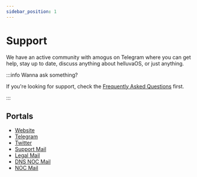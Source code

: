```yaml
---
sidebar_position: 1
---
```


# Support

We have an active community with amogus on Telegram where you can get help, stay up to date, discuss anything about helluvaOS, or just anything.

:::info Wanna ask something?

If you're looking for support, check the [Frequently Asked Questions](faq) first.

:::

## Portals

- [Website](https://helluvaos.com)
- [Telegram](https://t.me/helluvaos)
- [Twitter](https://twitter.com/helluvaos)
- [Support Mail](mailto:support@hentaios.com)
- [Legal Mail](mailto:legal@hentaios.com)
- [DNS NOC Mail](mailto:noc-dns@hentaios.com)
- [NOC Mail](mailto:noc@hentaios.com)
